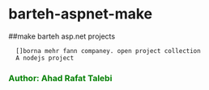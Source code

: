 # barteh-aspnet-make
##make barteh asp.net projects
``` Barteh
  []borna mehr fann companey. open project collection
  A nodejs project
```

### <span style="color:green">Author: Ahad Rafat Talebi<span>
